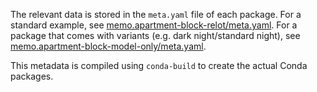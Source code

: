 The relevant data is stored in the `meta.yaml` file of each package.
For a standard example, see [memo.apartment-block-relot/meta.yaml](memo.apartment-block-relot/meta.yaml).
For a package that comes with variants (e.g. dark night/standard night), see [memo.apartment-block-model-only/meta.yaml](memo.apartment-block-model-only/meta.yaml).

This metadata is compiled using `conda-build` to create the actual Conda packages.

